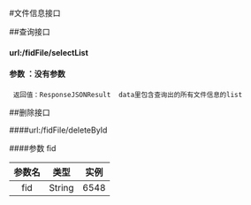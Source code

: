 #文件信息接口

##查询接口 

#### url:/fidFile/selectList

#### 参数 ：没有参数
     返回值：ResponseJSONResult  data里包含查询出的所有文件信息的list
     
     
     
     
 ##删除接口
 
 ####url:/fidFile/deleteById
 
 ####参数 fid

| 参数名        | 类型    |  实例  |
| :--------:   | -----  | :----: |
|   fid     |  String    | 6548   |
